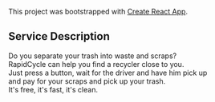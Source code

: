 This project was bootstrapped with [Create React App](https://github.com/facebook/create-react-app).

## Service Description

Do you separate your trash into waste and scraps?<br />
RapidCycle can help you find a recycler close to you.<br />
Just press a button, wait for the driver and have him pick up <br />
and pay for your scraps and pick up your trash. <br />
It's free, it's fast, it's clean.
